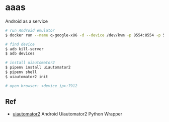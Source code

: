 # aaas

Android as a service

```bash
# run Android emulator
$ docker run --name q-google-x86 -d --device /dev/kvm -p 8554:8554 -p 5555:5555 android4docker/q-google-x86:30.0.0

# find device
$ adb kill-server
$ adb devices

# install uiautomator2
$ pipenv install uiautomator2
$ pipenv shell
$ uiautomator2 init

# open browser: <device_ip>:7912
```

## Ref

- [uiautomator2](https://github.com/openatx/uiautomator2) Android Uiautomator2 Python Wrapper
